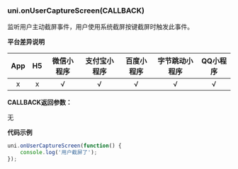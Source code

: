 ### uni.onUserCaptureScreen(CALLBACK)

监听用户主动截屏事件，用户使用系统截屏按键截屏时触发此事件。
 
**平台差异说明**

|App|H5|微信小程序|支付宝小程序|百度小程序|字节跳动小程序|QQ小程序|
|:-:|:-:|:-:|:-:|:-:|:-:|:-:|
|x|x|√|√|√|√|√|

**CALLBACK返回参数：**

无

**代码示例**

```javascript
uni.onUserCaptureScreen(function() {
    console.log('用户截屏了');
});
```
